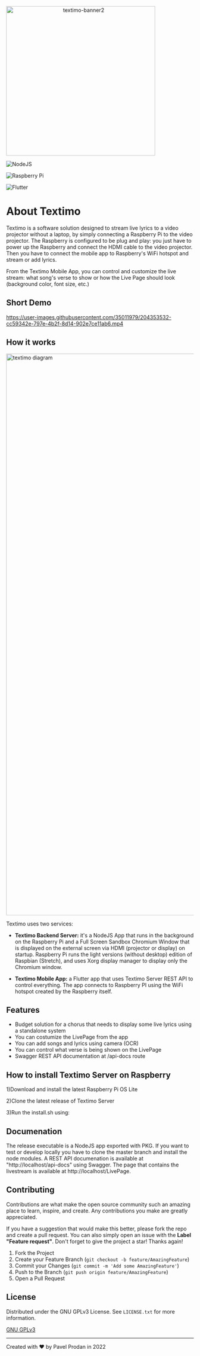
<img width="400" alt="textimo-banner2" style="text-align:center;" src="https://user-images.githubusercontent.com/35011979/184703095-db4217f5-56f1-4dc3-97af-8457abaac6f7.png">


![NodeJS](https://img.shields.io/badge/node.js-6DA55F?style=for-the-badge&logo=node.js&logoColor=white)

![Raspberry Pi](https://img.shields.io/badge/-RaspberryPi-C51A4A?style=for-the-badge&logo=Raspberry-Pi)

![Flutter](https://img.shields.io/badge/Flutter-%2302569B.svg?style=for-the-badge&logo=Flutter&logoColor=white)

# About Textimo

Textimo is a software solution designed to stream live lyrics to a video projector without a laptop, by simply connecting a Raspberry Pi to the video projector. The Raspberry is configured to be plug and play: you just have to power up the Raspberry and connect the HDMI cable to the video projector. Then you have to connect the mobile app to Raspberry's WiFi hotspot and stream or add lyrics.

From the Textimo Mobile App, you can control and customize the live stream: what song's verse to show or how the Live Page should look (background color, font size, etc.)

## Short Demo
https://user-images.githubusercontent.com/35011979/204353532-cc59342e-797e-4b2f-8d14-902e7ce11ab6.mp4

## How it works

<img width="1503" alt="textimo diagram" src="https://user-images.githubusercontent.com/35011979/204353994-6296e792-e9db-4041-861f-9c23d263af41.png">

Textimo uses two services:

- **Textimo Backend Server:**  it's a NodeJS App that runs in the background on the Raspberry Pi and a Full Screen Sandbox Chromium Window that is displayed on the external screen via HDMI (projector or display) on startup. Raspberry Pi runs the light versions (without desktop) edition of Raspbian (Stretch), and uses Xorg display manager to display only the Chromium window. 

- **Textimo Mobile App:** a Flutter app that uses Textimo Server REST API to control everything. The app connects to Raspberry PI using the WiFi hotspot created by the Raspberry itself. 


## Features

- Budget solution for a chorus that needs to display some live lyrics using a standalone system
- You can costumize the LivePage from the app
- You can add songs and lyrics using camera (OCR)
- You can control what verse is being shown on the LivePage
- Swagger REST API documentation at /api-docs route

## How to install Textimo Server on Raspberry

1)Download and install the latest Raspberry Pi OS Lite

2)Clone the latest release of Textimo Server

3)Run the install.sh using:


## Documenation

The release executable is a NodeJS app exported with PKG. If you want to test or develop locally you have to clone the master branch and install the node modules. A REST API documenation is available at "http://localhost/api-docs" using Swagger.
The page that contains the livestream is available at http://localhost/LivePage.
## Contributing

Contributions are what make the open source community such an amazing place to learn, inspire, and create. Any contributions you make are greatly appreciated.

If you have a suggestion that would make this better, please fork the repo and create a pull request. You can also simply open an issue with the **Label "Feature request"**. Don't forget to give the project a star! Thanks again!

1. Fork the Project
2. Create your Feature Branch (```git checkout -b feature/AmazingFeature```)
3. Commit your Changes (```git commit -m 'Add some AmazingFeature'```)
4. Push to the Branch (```git push origin feature/AmazingFeature```)
5. Open a Pull Request

## License
Distributed under the GNU GPLv3 License. See ```LICENSE.txt``` for more information.

[GNU GPLv3](https://choosealicense.com/licenses/gpl-3.0/)

-------------------
Created with ❤️ by Pavel Prodan in 2022
